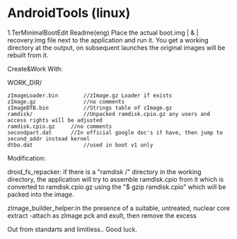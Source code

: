 # AndroidTools (linux)

1.TerMinimalBootEdit
Readme(eng)
Place the actual boot.img | & | recovery.img file next to the application and run it.
You get a working directory at the output, on subsequent launches the original images will be rebuilt from it.

Create&Work With:

WORK_DIR/

	zImageLoader.bin		//zImage.gz Loader if exists
	zImage.gz				//no comments
	zImageDTB.bin			//Strings table of zImage.gz
	ramdisk/				//Unpacked ramdisk.cpio.gz any users and access rights will be adjusted
	ramdisk.cpio.gz		//no comments
	secondpart.dat		//In official google doc's if have, then jump to second_addr instead kernel
	dtbo.dat				//used in boot v1 only

Modification:

droid_fs_repacker: if there is a "ramdisk /" directory in the working directory, the application will try to assemble ramdisk.cpio
	from it which is converted to ramdisk.cpio.gz using the 
	"$ gzip ramdisk.cpio" which will be packed into the image.
	
zImage_builder_helper:in the presence of a suitable, untreated, nuclear core extract 
	-attach as zImage.pck and exult, then remove the excess
	

Out from standarts and limitless.. Good luck.
